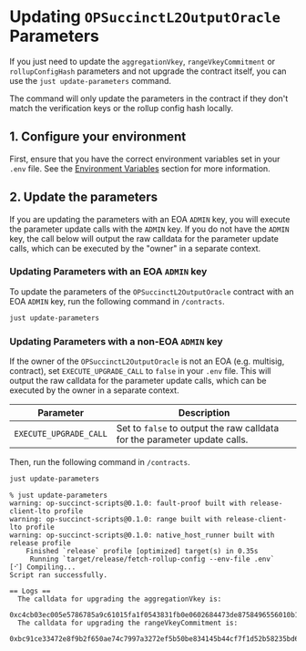 # Updating `OPSuccinctL2OutputOracle` Parameters

If you just need to update the `aggregationVkey`, `rangeVkeyCommitment` or `rollupConfigHash` parameters and not upgrade the contract itself, you can use the `just update-parameters` command.

The command will only update the parameters in the contract if they don't match the verification keys or the rollup config hash locally.

## 1. Configure your environment

First, ensure that you have the correct environment variables set in your `.env` file. See the [Environment Variables](./environment.md) section for more information.

## 2. Update the parameters

If you are updating the parameters with an EOA `ADMIN` key, you will execute the parameter update calls with the `ADMIN` key. If you do not have the `ADMIN` key, the call below will output the raw calldata for the parameter update calls, which can be executed by the "owner" in a separate context.

### Updating Parameters with an EOA `ADMIN` key

To update the parameters of the `OPSuccinctL2OutputOracle` contract with an EOA `ADMIN` key, run the following command in `/contracts`.

```bash
just update-parameters
```

### Updating Parameters with a non-EOA `ADMIN` key

If the owner of the `OPSuccinctL2OutputOracle` is not an EOA (e.g. multisig, contract), set `EXECUTE_UPGRADE_CALL` to `false` in your `.env` file. This will output the raw calldata for the parameter update calls, which can be executed by the owner in a separate context.

| Parameter | Description |
|-----------|-------------|
| `EXECUTE_UPGRADE_CALL` | Set to `false` to output the raw calldata for the parameter update calls. |

Then, run the following command in `/contracts`.

```bash
just update-parameters
```

```shell
% just update-parameters
warning: op-succinct-scripts@0.1.0: fault-proof built with release-client-lto profile
warning: op-succinct-scripts@0.1.0: range built with release-client-lto profile
warning: op-succinct-scripts@0.1.0: native_host_runner built with release profile
    Finished `release` profile [optimized] target(s) in 0.35s
     Running `target/release/fetch-rollup-config --env-file .env`
[⠊] Compiling...
Script ran successfully.

== Logs ==
  The calldata for upgrading the aggregationVkey is:
  0xc4cb03ec005e5786785a9c61015fa1f0543831fb0e0602684473de8758496556010b1d08
  The calldata for upgrading the rangeVkeyCommitment is:
  0xbc91ce33472e8f9b2f650ae74c7997a3272ef5b50be834145b44cf7f1d52b58235bd6018
```